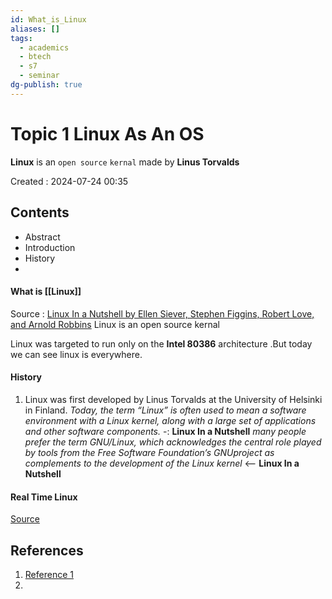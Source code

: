 ```yaml
---
id: What_is_Linux
aliases: []
tags:
  - academics
  - btech
  - s7
  - seminar
dg-publish: true
---
```

# Topic 1 Linux As An OS
**Linux** is an `open source` `kernal` made by **Linus Torvalds** 

Created : 2024-07-24 00:35

## Contents
- Abstract 
- Introduction
- History 
- 

#### What is [[Linux]]
Source : [Linux In a Nutshell by Ellen Siever, Stephen Figgins, Robert Love, and Arnold Robbins](https://ofae.gr/media/documents/2015/04/08/2009_Linux_In_A_Nutshell_6th_ed._Oreilly_zlNSX3t.pdf)
Linux is an open source kernal 

Linux was targeted to run only on the **Intel 80386** architecture .But today we can see linux is everywhere.

#### History
1. Linux was first developed by Linus Torvalds at the University of Helsinki in Finland.
*Today, the term “Linux” is often used to mean a software environment with a Linux kernel, along with a large set of applications and other software components.* -: **Linux In a Nutshell**
*many people prefer the term GNU/Linux, which acknowledges the central role played by tools from the Free Software Foundation’s GNUproject as complements to the development of the Linux kernel* <--  **Linux In a Nutshell**

#### Real Time Linux
[Source](https://www.yodaiken.com/papers/BarabanovThesis.pdf)

## References
1. [Reference 1](https://ofae.gr/media/documents/2015/04/08/2009_Linux_In_A_Nutshell_6th_ed._Oreilly_zlNSX3t.pdf)
2. 